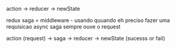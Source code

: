 action -> reducer -> newState

redux saga = middleware - usando quuando eh preciso fazer uma requisicao async
saga sempre ouve o request

action (request) -> saga -> reducer -> newState (sucesss or fail)

